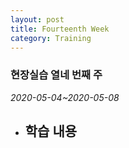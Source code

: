 ```yaml
---
layout: post
title: Fourteenth Week
category: Training
---
```

### 현장실습 열네 번째 주
*2020-05-04~2020-05-08*

- 학습 내용
  -
